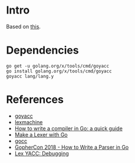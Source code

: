 # Intro

Based on [this](https://github.com/timtadh/lexmachine).

# Dependencies

```shell
go get -u golang.org/x/tools/cmd/goyacc
go install golang.org/x/tools/cmd/goyacc
goyacc lang/lang.y
```

# References

- [goyacc](https://godoc.org/golang.org/x/tools/cmd/goyacc)
- [lexmachine](https://godoc.org/github.com/timtadh/lexmachine)
- [How to write a compiler in Go: a quick guide](https://www.freecodecamp.org/news/write-a-compiler-in-go-quick-guide-30d2f33ac6e0/)
- [Make a Lexer with Go](https://tylersommer.com/make-a-lexer-with-go)
- [gocc](https://github.com/goccmack/gocc)
- [GopherCon 2018 - How to Write a Parser in Go](https://about.sourcegraph.com/go/gophercon-2018-how-to-write-a-parser-in-go)
- [Lex YACC: Debugging](https://www.tldp.org/HOWTO/Lex-YACC-HOWTO-7.html)

